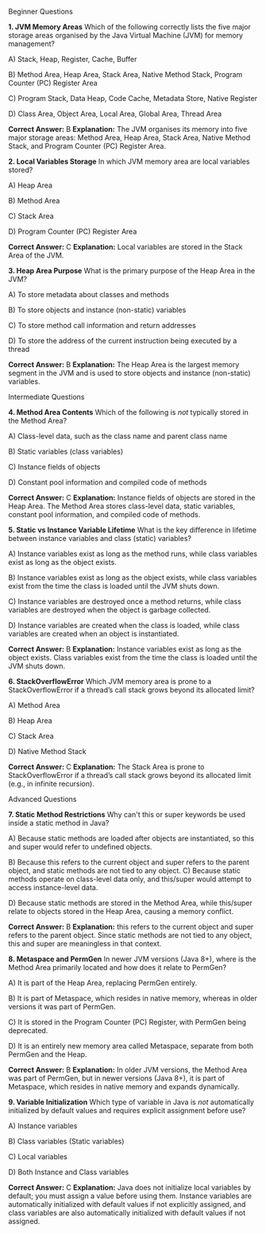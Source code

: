 ﻿Beginner Questions

**1. JVM Memory Areas** Which of the following correctly lists the five major storage areas organised by the Java Virtual Machine (JVM) for memory management? 

A) Stack, Heap, Register, Cache, Buffer 

B) Method Area, Heap Area, Stack Area, Native Method Stack, Program Counter (PC) Register Area 

C) Program Stack, Data Heap, Code Cache, Metadata Store, Native Register 

D) Class Area, Object Area, Local Area, Global Area, Thread Area

**Correct Answer:** B **Explanation:** The JVM organises its memory into five major storage areas: Method Area, Heap Area, Stack Area, Native Method Stack, and Program Counter (PC) Register Area.

**2. Local Variables Storage** In which JVM memory area are local variables stored? 

A) Heap Area 

B) Method Area 

C) Stack Area 

D) Program Counter (PC) Register Area

**Correct Answer:** C **Explanation:** Local variables are stored in the Stack Area of the JVM.

**3. Heap Area Purpose** What is the primary purpose of the Heap Area in the JVM? 

A) To store metadata about classes and methods 

B) To store objects and instance (non-static) variables 

C) To store method call information and return addresses 

D) To store the address of the current instruction being executed by a thread

**Correct Answer:** B **Explanation:** The Heap Area is the largest memory segment in the JVM and is used to store objects and instance (non-static) variables.

Intermediate Questions

**4. Method Area Contents** Which of the following is *not* typically stored in the Method Area? 

A) Class-level data, such as the class name and parent class name 

B) Static variables (class variables) 

C) Instance fields of objects 

D) Constant pool information and compiled code of methods

**Correct Answer:** C **Explanation:** Instance fields of objects are stored in the Heap Area. The Method Area stores class-level data, static variables, constant pool information, and compiled code of methods.

**5. Static vs Instance Variable Lifetime** What is the key difference in lifetime between instance variables and class (static) variables? 

A) Instance variables exist as long as the method runs, while class variables exist as long as the object exists. 

B) Instance variables exist as long as the object exists, while class variables exist from the time the class is loaded until the JVM shuts down. 

C) Instance variables are destroyed once a method returns, while class variables are destroyed when the object is garbage collected. 

D) Instance variables are created when the class is loaded, while class variables are created when an object is instantiated.

**Correct Answer:** B **Explanation:** Instance variables exist as long as the object exists. Class variables exist from the time the class is loaded until the JVM shuts down.

**6. StackOverflowError** Which JVM memory area is prone to a StackOverflowError if a thread’s call stack grows beyond its allocated limit? 

A) Method Area 

B) Heap Area 

C) Stack Area 

D) Native Method Stack

**Correct Answer:** C **Explanation:** The Stack Area is prone to StackOverflowError if a thread’s call stack grows beyond its allocated limit (e.g., in infinite recursion).

Advanced Questions

**7. Static Method Restrictions** Why can't this or super keywords be used inside a static method in Java? 

A) Because static methods are loaded after objects are instantiated, so this and super would refer to undefined objects. 

B) Because this refers to the current object and super refers to the parent object, and static methods are not tied to any object. C) Because static methods operate on class-level data only, and this/super would attempt to access instance-level data. 

D) Because static methods are stored in the Method Area, while this/super relate to objects stored in the Heap Area, causing a memory conflict.

**Correct Answer:** B **Explanation:** this refers to the current object and super refers to the parent object. Since static methods are not tied to any object, this and super are meaningless in that context.

**8. Metaspace and PermGen** In newer JVM versions (Java 8+), where is the Method Area primarily located and how does it relate to PermGen? 

A) It is part of the Heap Area, replacing PermGen entirely. 

B) It is part of Metaspace, which resides in native memory, whereas in older versions it was part of PermGen. 

C) It is stored in the Program Counter (PC) Register, with PermGen being deprecated. 

D) It is an entirely new memory area called Metaspace, separate from both PermGen and the Heap.

**Correct Answer:** B **Explanation:** In older JVM versions, the Method Area was part of PermGen, but in newer versions (Java 8+), it is part of Metaspace, which resides in native memory and expands dynamically.

**9. Variable Initialization** Which type of variable in Java is *not* automatically initialized by default values and requires explicit assignment before use? 

A) Instance variables 

B) Class variables (Static variables) 

C) Local variables 

D) Both Instance and Class variables

**Correct Answer:** C **Explanation:** Java does not initialize local variables by default; you must assign a value before using them. Instance variables are automatically initialized with default values if not explicitly assigned, and class variables are also automatically initialized with default values if not assigned.

